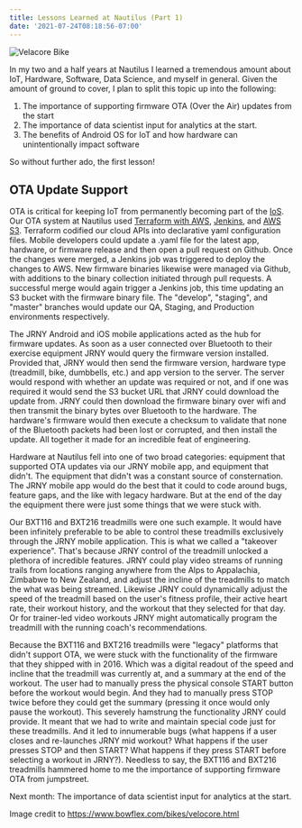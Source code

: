 ```yaml
---
title: Lessons Learned at Nautilus (Part 1)
date: '2021-07-24T08:18:56-07:00'
---
```

![Velacore Bike](/img/blog/velacore.jpg)

In my two and a half years at Nautilus I learned a tremendous amount about IoT, Hardware, Software, Data Science, and myself in general.  Given the amount of ground to cover, I plan to split this topic up into the following:

1. The importance of supporting firmware OTA (Over the Air) updates from the start
2. The importance of data scientist input for analytics at the start.
3. The benefits of Android OS for IoT and how hardware can unintentionally impact software

So without further ado, the first lesson!

## OTA Update Support

OTA is critical for keeping IoT from permanently becoming part of the [IoS](https://www.reddit.com/r/theinternetofshit/). Our OTA system at Nautilus used [Terraform with AWS](https://aws.amazon.com/blogs/apn/terraform-beyond-the-basics-with-aws/), [Jenkins](https://www.jenkins.io/), and [AWS S3](https://aws.amazon.com/s3/).  Terraform codified our cloud APIs into declarative yaml configuration files.  Mobile developers could update a .yaml file for the latest app, hardware, or firmware release and then open a pull request on Github.  Once the changes were merged, a Jenkins job was triggered to deploy the changes to AWS.  New firmware binaries likewise were managed via Github, with additions to the binary collection initiated through pull requests.  A successful merge would again trigger a Jenkins job, this time updating an S3 bucket with the firmware binary file.  The "develop", "staging", and "master" branches would update our QA, Staging, and Production environments respectively.  

The JRNY Android and iOS mobile applications acted as the hub for firmware updates.  As soon as a user connected over Bluetooth to their exercise equipment JRNY would query the firmware version installed.  Provided that, JRNY would then send the firmware version, hardware type (treadmill, bike, dumbbells, etc.) and app version to the server.  The server would respond with whether an update was required or not, and if one was required it would send the S3 bucket URL that JRNY could download the update from.  JRNY could then download the firmware binary over wifi and then transmit the binary bytes over Bluetooth to the hardware.  The hardware's firmware would then execute a checksum to validate that none of the Bluetooth packets had been lost or corrupted, and then install the update.  All together it made for an incredible feat of engineering.

Hardware at Nautilus fell into one of two broad categories:  equipment that supported OTA updates via our JRNY mobile app, and equipment that didn't.  The equipment that didn't was a constant source of consternation.  The JRNY mobile app would do the best that it could to code around bugs, feature gaps, and the like with legacy hardware.  But at the end of the day the equipment there were just some things that we were stuck with.  

Our BXT116 and BXT216 treadmills were one such example.  It would have been infinitely preferable to be able to control these treadmills exclusively through the JRNY mobile application.  This is what we called a "takeover experience".  That's because JRNY control of the treadmill unlocked a plethora of incredible features.  JRNY could play video streams of running trails from locations ranging anywhere from the Alps to Appalachia, Zimbabwe to New Zealand, and adjust the incline of the treadmills to match the what was being streamed.  Likewise JRNY could dynamically adjust the speed of the treadmill based on the user's fitness profile, their active heart rate, their workout history, and the workout that they selected for that day.  Or for trainer-led video workouts JRNY might automatically program the treadmill with the running coach's recommendations.  

Because the BXT116 and BXT216 treadmills were "legacy" platforms that didn't support OTA, we were stuck with the functionality of the firmware that they shipped with in 2016.  Which was a digital readout of the speed and incline that the treadmill was currently at, and a summary at the end of the workout.  The user had to manually press the physical console START button before the workout would begin.  And they had to manually press STOP twice before they could get the summary (pressing it once would only pause the workout).  This severely hamstrung the functionality JRNY could provide.  It meant that we had to write and maintain special code just for these treadmills.  And it led to innumerable bugs (what happens if a user closes and re-launches JRNY mid workout?  What happens if the user presses STOP and then START?  What happens if they press START before selecting a workout in JRNY?).  Needless to say, the BXT116 and BXT216 treadmills hammered home to me the importance of supporting firmware OTA from jumpstreet. 

Next month: The importance of data scientist input for analytics at the start.    

Image credit to [https://www.bowflex.com/bikes/velocore.html ](https://www.bowflex.com/bikes/velocore.html)
